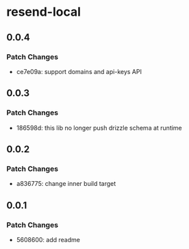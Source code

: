 # resend-local

## 0.0.4

### Patch Changes

- ce7e09a: support domains and api-keys API

## 0.0.3

### Patch Changes

- 186598d: this lib no longer push drizzle schema at runtime

## 0.0.2

### Patch Changes

- a836775: change inner build target

## 0.0.1

### Patch Changes

- 5608600: add readme
